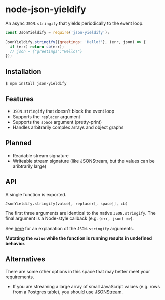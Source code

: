 # node-json-yieldify

An async `JSON.stringify` that yields periodically to the event loop.

```js
const JsonYieldify = require('json-yieldify');

JsonYieldify.stringify({greetings: 'Hello!'}, (err, json) => {
  if (err) return cb(err);
  // json = {"greetings":"Hello!"}
});
```

## Installation

```
$ npm install json-yieldify
```

## Features

- `JSON.stringify` that doesn't block the event loop
- Supports the `replacer` argument
- Supports the `space` argument (pretty-print)
- Handles arbitrarily complex arrays and object graphs

## Planned

- Readable stream signature
- Writeable stream signature (like JSONStream, but the values can be aribtrarily large)

## API

A single function is exported.

```
JsonYieldify.stringify(value[, replacer[, space]], cb)
```

The first three arguments are identical to the native `JSON.stringify`. The final argument is a Node-style callback (e.g. `(err, json) =>`).

See [here](https://developer.mozilla.org/en/docs/Web/JavaScript/Reference/Global_Objects/JSON/stringify) for an explanation of the `JSON.stringify` arguments.

**Mutating the `value` while the function is running results in undefined behavior.**

## Alternatives

There are some other options in this space that may better meet your requirements.

- If you are streaming a large array of small JavaScript values (e.g. rows from a Postgres table), you should use [JSONStream](https://github.com/dominictarr/JSONStream).

